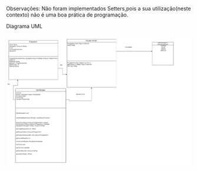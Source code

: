Observações:
Não foram implementados Setters,pois a sua utilização(neste contexto) não é uma boa prática de programação.

Diagrama UML

![](diagrama.png?raw=true "Diagrama UML")

